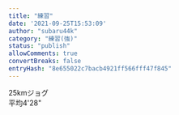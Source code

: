 ```yaml
---
title: "練習"
date: '2021-09-25T15:53:09'
author: "subaru44k"
category: "練習(強)"
status: "publish"
allowComments: true
convertBreaks: false
entryHash: "8e655022c7bacb4921ff566fff47f845"
---
```

25kmジョグ<br>
平均4'28"
